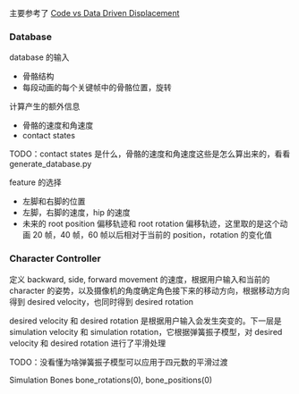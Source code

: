 主要参考了 [Code vs Data Driven Displacement](https://theorangeduck.com/page/code-vs-data-driven-displacement)
### Database
database 的输入
* 骨骼结构
* 每段动画的每个关键帧中的骨骼位置，旋转

计算产生的额外信息
* 骨骼的速度和角速度
* contact states

TODO：contact states 是什么，骨骼的速度和角速度这些是怎么算出来的，看看 generate_database.py

feature 的选择
* 左脚和右脚的位置
* 左脚，右脚的速度，hip 的速度
* 未来的 root position 偏移轨迹和 root rotation 偏移轨迹，这里取的是这个动画 20 帧，40 帧，60 帧以后相对于当前的 position，rotation 的变化值
### Character Controller
定义 backward, side, forward movement 的速度，根据用户输入和当前的 character 的姿势，以及摄像机的角度确定角色接下来的移动方向，根据移动方向得到 desired velocity，也同时得到 desired rotation

desired velocity 和 desired rotation 是根据用户输入会发生突变的。下一层是 simulation velocity 和 simulation rotation，它根据弹簧振子模型，对 desired velocity 和 desired rotation 进行了平滑处理

TODO：没看懂为啥弹簧振子模型可以应用于四元数的平滑过渡


Simulation Bones
bone_rotations(0), bone_positions(0)